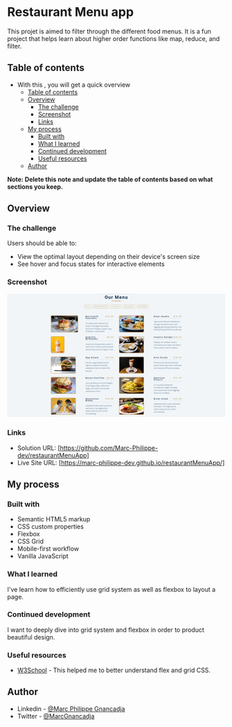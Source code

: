 # Restaurant Menu app 
This projet is aimed to filter through the different food menus. It is a fun project that helps learn about higher order functions like map, reduce, and filter.

## Table of contents

- With this , you will get a quick overview 
	- [Table of contents](#table-of-contents)
	- [Overview](#overview)
		- [The challenge](#the-challenge)
		- [Screenshot](#screenshot)
		- [Links](#links)
	- [My process](#my-process)
		- [Built with](#built-with)
		- [What I learned](#what-i-learned)
		- [Continued development](#continued-development)
		- [Useful resources](#useful-resources)
	- [Author](#author)
 

**Note: Delete this note and update the table of contents based on what sections you keep.**

## Overview

### The challenge

Users should be able to:

- View the optimal layout depending on their device's screen size
- See hover and focus states for interactive elements

### Screenshot

![](./images/restaurantMenu.png)

 
### Links

- Solution URL: [https://github.com/Marc-Philippe-dev/restaurantMenuApp] 
- Live Site URL: [https://marc-philippe-dev.github.io/restaurantMenuApp/] 

## My process

### Built with

- Semantic HTML5 markup
- CSS custom properties
- Flexbox
- CSS Grid
- Mobile-first workflow
- Vanilla JavaScript
 
 
### What I learned

I've learn how to efficiently  use grid system as well as flexbox to layout a page.


### Continued development

I want to deeply dive into grid system and flexbox in order to product beautiful design.

 
### Useful resources

- [W3School](https://www.w3schools.com/css/css_grid.asp) - This helped me to better understand flex and grid CSS.
 
 
## Author
- Linkedin - [@Marc Philippe Gnancadja](https://www.linkedin.com/in/marc-philippe-gnancadja/)
- Twitter - [@MarcGnancadja](https://www.twitter.com/MarcGnancadja)

 